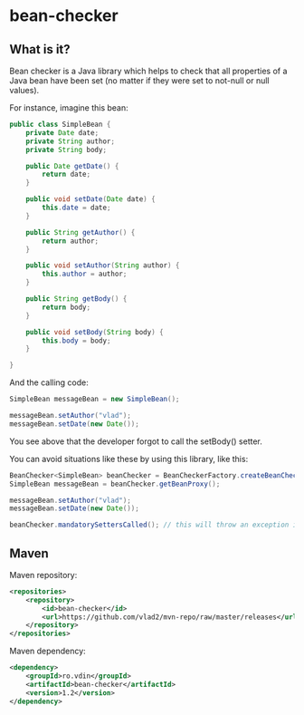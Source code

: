 # bean-checker

## What is it?

Bean checker is a Java library which helps to check that all properties of a Java bean have been set (no matter if they were set to not-null or null values).

For instance, imagine this bean:

```java
public class SimpleBean {
	private Date date;
	private String author;
	private String body;

	public Date getDate() {
		return date;
	}

	public void setDate(Date date) {
		this.date = date;
	}

	public String getAuthor() {
		return author;
	}

	public void setAuthor(String author) {
		this.author = author;
	}

	public String getBody() {
		return body;
	}

	public void setBody(String body) {
		this.body = body;
	}

}
```


And the calling code:


```java
SimpleBean messageBean = new SimpleBean();

messageBean.setAuthor("vlad");
messageBean.setDate(new Date());
```

You see above that the developer forgot to call the setBody() setter.

You can avoid situations like these by using this library, like this:


```java
BeanChecker<SimpleBean> beanChecker = BeanCheckerFactory.createBeanChecker(SimpleBean.class);
SimpleBean messageBean = beanChecker.getBeanProxy();

messageBean.setAuthor("vlad");
messageBean.setDate(new Date());

beanChecker.mandatorySettersCalled(); // this will throw an exception if not all setters were called
```

## Maven 

Maven repository:
```xml
<repositories>
	<repository>
		<id>bean-checker</id>
		<url>https://github.com/vlad2/mvn-repo/raw/master/releases</url>
	</repository>
</repositories>
```

Maven dependency:
```xml
<dependency>
	<groupId>ro.vdin</groupId>
	<artifactId>bean-checker</artifactId>
	<version>1.2</version>
</dependency>
```
